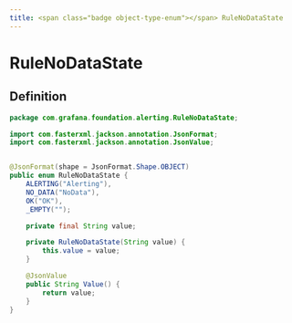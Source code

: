 ```yaml
---
title: <span class="badge object-type-enum"></span> RuleNoDataState
---
```

# <span class="badge object-type-enum"></span> RuleNoDataState

## Definition

```java
package com.grafana.foundation.alerting.RuleNoDataState;

import com.fasterxml.jackson.annotation.JsonFormat;
import com.fasterxml.jackson.annotation.JsonValue;


@JsonFormat(shape = JsonFormat.Shape.OBJECT)
public enum RuleNoDataState {
    ALERTING("Alerting"),
    NO_DATA("NoData"),
    OK("OK"),
    _EMPTY("");

    private final String value;

    private RuleNoDataState(String value) {
        this.value = value;
    }

    @JsonValue
    public String Value() {
        return value;
    }
}

```

